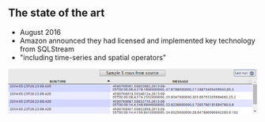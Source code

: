 ## The state of the art

* August 2016
 * Amazon announced they had licensed and implemented key technology from SQLStream 
 * "including time-series and spatial operators"

![streamlab](resources/streamlab-ux.png)

